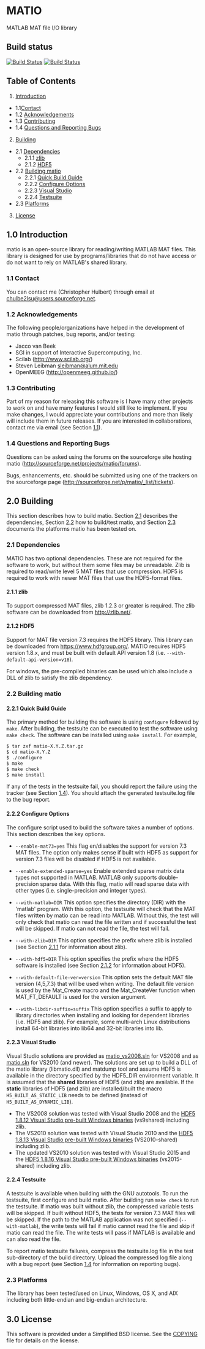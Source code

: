 # MATIO
MATLAB MAT file I/O library

## Build status
[![Build Status](https://drone.io/github.com/tbeu/matio/status.png)](https://drone.io/github.com/tbeu/matio/latest)
[![Build Status](https://ci.appveyor.com/api/projects/status/heqkwuqllbh573i5/branch/master?svg=true)](https://ci.appveyor.com/project/tbeu/matio/branch/master)

## Table of Contents
1. [Introduction](#10-introduction)
  * 1.1[Contact](#11-contact)
  * 1.2 [Acknowledgements](#12-acknowledgements)
  * 1.3 [Contributing](#13-contributing)
  * 1.4 [Questions and Reporting Bugs](#14-questions-and-reporting-bugs)
2. [Building](#20-building)
  * 2.1 [Dependencies](#21-dependencies)
    * 2.1.1 [zlib](#211-zlib)
    * 2.1.2 [HDF5](#212-hdf5)
  * 2.2 [Building matio](#22-building-matio)
    * 2.2.1 [Quick Build Guide](#221-quick-build-guide)
    * 2.2.2 [Configure Options](#222-configure-options)
    * 2.2.3  [Visual Studio](#223-visual-studio)
    * 2.2.4 [Testsuite](#224-testsuite)
  * 2.3 [Platforms](#23-platforms)
3. [License](#30-license)

## 1.0 Introduction
matio is an open-source library for reading/writing MATLAB MAT files.
This library is designed for use by programs/libraries that do not have access or do not want to rely on MATLAB's shared library.

### 1.1 Contact
You can contact me (Christopher Hulbert) through email at chulbe2lsu@users.sourceforge.net.

### 1.2 Acknowledgements
The following people/organizations have helped in the development of matio through patches, bug reports, and/or testing:

* Jacco van Beek
* SGI in support of Interactive Supercomputing, Inc.
* Scilab (http://www.scilab.org/)
* Steven Leibman <sleibman@alum.mit.edu>
* OpenMEEG (http://openmeeg.github.io/)

### 1.3 Contributing
Part of my reason for releasing this software is I have many other projects to work on and have many features I would still like to implement. If you make changes, I would appreciate your contributions and more than likely will include them in future releases. If you are interested in collaborations, contact me via email (see Section [1.1](#11-contact)).

### 1.4 Questions and Reporting Bugs
Questions can be asked using the forums on the sourceforge site hosting matio (http://sourceforge.net/projects/matio/forums).

Bugs, enhancements, etc. should be submitted using one of the trackers on the sourceforge page (http://sourceforge.net/p/matio/_list/tickets).

## 2.0 Building
This section describes how to build matio. Section [2.1](#21-dependencies) describes the dependencies, Section [2.2](#22-building-matio) how to build/test matio, and Section [2.3](#23-platforms) documents the platforms matio has been tested on.

### 2.1 Dependencies
MATIO has two optional dependencies. These are not required for the software to work, but without them some files may be unreadable. Zlib is required to read/write level 5 MAT files that use compression. HDF5 is required to work with newer MAT files that use the HDF5-format files.

#### 2.1.1 zlib
To support compressed MAT files, zlib 1.2.3 or greater is required. The zlib software can be downloaded from http://zlib.net/.

#### 2.1.2 HDF5
Support for MAT file version 7.3 requires the HDF5 library. This library can be downloaded from https://www.hdfgroup.org/. MATIO requires HDF5 version 1.8.x, and must be built with default API version 1.8 (i.e. `--with-default-api-version=v18`).

For windows, the pre-compiled binaries can be used which also include a DLL of zlib to satisfy the zlib dependency.

### 2.2 Building matio
#### 2.2.1 Quick Build Guide
The primary method for building the software is using `configure` followed by `make`. After building, the testsuite can be executed to test the software using `make check`. The software can be installed
using `make install`. For example,
```sh
$ tar zxf matio-X.Y.Z.tar.gz
$ cd matio-X.Y.Z
$ ./configure
$ make
$ make check
$ make install
```
If any of the tests in the testsuite fail, you should report the failure using the tracker (see Section [1.4](#14-questions-and-reporting-bugs)). You should attach the generated testsuite.log file to the bug report.

#### 2.2.2 Configure Options
The configure script used to build the software takes a number of options. This section describes the key options.

* `--enable-mat73=yes`
This flag en/disables the support for version 7.3 MAT files. The option only makes sense if built with HDF5 as support for version 7.3 files will be disabled if HDF5 is not available.

* `--enable-extended-sparse=yes`
Enable extended sparse matrix data types not supported in MATLAB. MATLAB only supports double-precision sparse data. With this flag, matio will read sparse data with other types (i.e. single-precision and integer types).
* `--with-matlab=DIR`
This option specifies the directory (DIR) with the 'matlab' program. With this option, the testsuite will check that the MAT files written by matio can be read into MATLAB. Without this, the test will only check that matio can read the file written and if successful the test will be skipped. If matio can not read the file, the test will fail.
* `--with-zlib=DIR`
This option specifies the prefix where zlib is installed (see Section [2.1.1](#211-zlib) for information about zlib).
* `--with-hdf5=DIR`
This option specifies the prefix where the HDF5 software is installed (see Section [2.1.2](#212-hdf5) for information about HDF5).
* `--with-default-file-ver=version`
This option sets the default MAT file version (4,5,7.3) that will be used when writing. The default file version is used by the Mat_Create macro and the Mat_CreateVer function when MAT_FT_DEFAULT is used for the version argument.
* `--with-libdir-suffix=suffix`
This option specifies a suffix to apply to library directories when installing and looking for dependent
libraries (i.e. HDF5 and zlib). For example, some multi-arch Linux distributions install 64-bit libraries into lib64 and 32-bit libraries into lib.

#### 2.2.3 Visual Studio
Visual Studio solutions are provided as [matio_vs2008.sln](visual_studio/matio_vs2008.sln) for VS2008 and as [matio.sln](visual_studio/matio.sln) for VS2010 (and newer). The solutions are set up to build a DLL of the matio library (libmatio.dll) and matdump tool and assume HDF5 is available in the directory specified by the HDF5_DIR environment variable. It is assumed that the **shared** libraries of HDF5 (and zlib) are available. If the **static** libraries of HDF5 (and zlib) are installed/built the macro `H5_BUILT_AS_STATIC_LIB` needs to be defined (instead of `H5_BUILT_AS_DYNAMIC_LIB`).

* The VS2008 solution was tested with Visual Studio 2008 and the [HDF5 1.8.12 Visual Studio pre-built Windows binaries](https://www.hdfgroup.org/ftp/HDF5/releases/hdf5-1.8.12/bin/windows/) (vs9shared) including zlib.
* The VS2010 solution was tested with Visual Studio 2010 and the [HDF5 1.8.13 Visual Studio pre-built Windows binaries](https://www.hdfgroup.org/ftp/HDF5/releases/hdf5-1.8.13/bin/windows/) (VS2010-shared) including zlib.
* The updated VS2010 solution was tested with Visual Studio 2015 and the [HDF5 1.8.16 Visual Studio pre-built Windows binaries](https://www.hdfgroup.org/ftp/HDF5/releases/hdf5-1.8.16/bin/windows/extra/) (vs2015-shared) including zlib.

#### 2.2.4 Testsuite
A testsuite is available when building with the GNU autotools. To run the testsuite, first configure and build matio. After building run `make check` to run the testsuite. If matio was built without zlib, the compressed variable tests will be skipped. If built without HDF5, the tests for version 7.3 MAT files will be skipped. If the path to the MATLAB application was not specified (`--with-matlab`), the write tests will fail if matio cannot read the file and skip if matio can read the file. The write tests will pass if MATLAB is available and can also read the file.

To report matio testsuite failures, compress the testsuite.log file in the test sub-directory of the build directory. Upload the compressed log file along with a bug report (see Section [1.4](#14-questions-and-reporting-bugs) for information on reporting bugs).

### 2.3 Platforms
The library has been tested/used on Linux, Windows, OS X, and AIX including both little-endian and big-endian architecture.

## 3.0 License
This software is provided under a Simplified BSD license. See the [COPYING](COPYING) file for details on the license.
